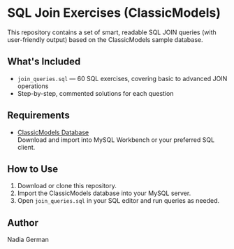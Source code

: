 # SQL Join Exercises (ClassicModels)

This repository contains a set of smart, readable SQL JOIN queries (with user-friendly output) based on the ClassicModels sample database.

## What's Included

- `join_queries.sql` — 60 SQL exercises, covering basic to advanced JOIN operations
- Step-by-step, commented solutions for each question

## Requirements

- [ClassicModels Database](https://www.mysqltutorial.org/wp-content/uploads/2018/03/classicmodels.zip)  
  Download and import into MySQL Workbench or your preferred SQL client.

## How to Use

1. Download or clone this repository.
2. Import the ClassicModels database into your MySQL server.
3. Open `join_queries.sql` in your SQL editor and run queries as needed.

## Author

Nadia German
